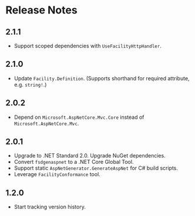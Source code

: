 # Release Notes

## 2.1.1

* Support scoped dependencies with `UseFacilityHttpHandler`.

## 2.1.0

* Update `Facility.Definition`. (Supports shorthand for required attribute, e.g. `string!`.)

## 2.0.2

* Depend on `Microsoft.AspNetCore.Mvc.Core` instead of `Microsoft.AspNetCore.Mvc`.

## 2.0.1

* Upgrade to .NET Standard 2.0. Upgrade NuGet dependencies.
* Convert `fsdgenaspnet` to a .NET Core Global Tool.
* Support static `AspNetGenerator.GenerateAspNet` for C# build scripts.
* Leverage `FacilityConformance` tool.

## 1.2.0

* Start tracking version history.
